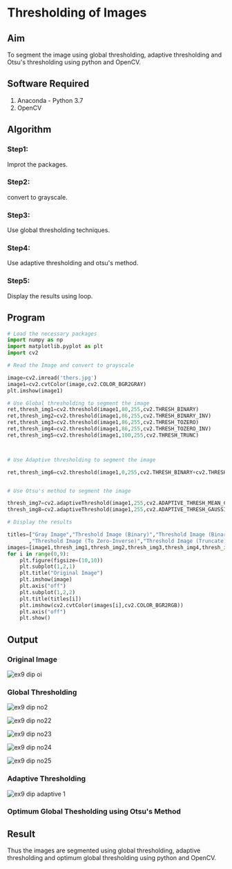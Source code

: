 # Thresholding of Images
## Aim
To segment the image using global thresholding, adaptive thresholding and Otsu's thresholding using python and OpenCV.

## Software Required
1. Anaconda - Python 3.7
2. OpenCV

## Algorithm

### Step1:

Improt the packages.

### Step2:

convert to grayscale.

### Step3:

Use global thresholding techniques.

### Step4:

Use adaptive thresholding and otsu's method.

### Step5:

Display the results using loop.

## Program

```python
# Load the necessary packages
import numpy as np
import matplotlib.pyplot as plt
import cv2

# Read the Image and convert to grayscale

image=cv2.imread('thers.jpg')
image1=cv2.cvtColor(image,cv2.COLOR_BGR2GRAY)
plt.imshow(image1)

# Use Global thresholding to segment the image
ret,thresh_img1=cv2.threshold(image1,80,255,cv2.THRESH_BINARY)
ret,thresh_img2=cv2.threshold(image1,86,255,cv2.THRESH_BINARY_INV)
ret,thresh_img3=cv2.threshold(image1,86,255,cv2.THRESH_TOZERO)
ret,thresh_img4=cv2.threshold(image1,86,255,cv2.THRESH_TOZERO_INV)
ret,thresh_img5=cv2.threshold(image1,100,255,cv2.THRESH_TRUNC)



# Use Adaptive thresholding to segment the image

ret,thresh_img6=cv2.threshold(image1,0,255,cv2.THRESH_BINARY+cv2.THRESH_OTSU)


# Use Otsu's method to segment the image 

thresh_img7=cv2.adaptiveThreshold(image1,255,cv2.ADAPTIVE_THRESH_MEAN_C,cv2.THRESH_BINARY,11,2)
thresh_img8=cv2.adaptiveThreshold(image1,255,cv2.ADAPTIVE_THRESH_GAUSSIAN_C,cv2.THRESH_BINARY,11,2)

# Display the results

titles=["Gray Image","Threshold Image (Binary)","Threshold Image (Binary Inverse)","Threshold Image (To Zero)"
       ,"Threshold Image (To Zero-Inverse)","Threshold Image (Truncate)","Otsu","Adaptive Threshold (Mean)","Adaptive Threshold (Gaussian)"]
images=[image1,thresh_img1,thresh_img2,thresh_img3,thresh_img4,thresh_img5,thresh_img6,thresh_img7,thresh_img8]
for i in range(0,9):
    plt.figure(figsize=(10,10))
    plt.subplot(1,2,1)
    plt.title("Original Image")
    plt.imshow(image)
    plt.axis("off")
    plt.subplot(1,2,2)
    plt.title(titles[i])
    plt.imshow(cv2.cvtColor(images[i],cv2.COLOR_BGR2RGB))
    plt.axis("off")
    plt.show()

```
## Output

### Original Image
![ex9 dip oi](https://github.com/Dhanashreemullaithasan/Thresholding/assets/94165415/d19a9ca7-5c18-42f0-b831-9ca5c42e4933)


### Global Thresholding

![ex9 dip no2](https://github.com/Dhanashreemullaithasan/Thresholding/assets/94165415/fc2937dd-45e8-4bd9-9086-c0516d7d1579)

![ex9 dip no22](https://github.com/Dhanashreemullaithasan/Thresholding/assets/94165415/181a5acf-b721-4684-ac5b-6615334dd9dd)

![ex9 dip no23](https://github.com/Dhanashreemullaithasan/Thresholding/assets/94165415/bfa6f256-1bbe-4298-8e26-47d562555325)

![ex9 dip no24](https://github.com/Dhanashreemullaithasan/Thresholding/assets/94165415/4aa33ba6-1ffd-42da-acd9-3068531a36b1)

![ex9 dip no25](https://github.com/Dhanashreemullaithasan/Thresholding/assets/94165415/e79a052b-99e4-455a-a32a-b835fa82057c)

### Adaptive Thresholding

![ex9 dip adaptive 1](https://github.com/Dhanashreemullaithasan/Thresholding/assets/94165415/035ea372-1a12-4b51-aa5f-72f3af98a876)


### Optimum Global Thesholding using Otsu's Method



## Result
Thus the images are segmented using global thresholding, adaptive thresholding and optimum global thresholding using python and OpenCV.

